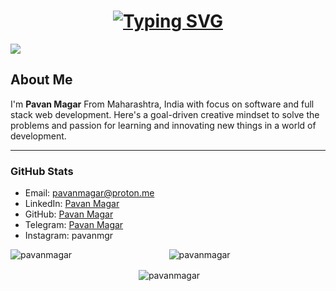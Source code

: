 <h1 align="center">
  <a href="https://git.io/typing-svg"><img src="https://readme-typing-svg.herokuapp.com?font=Fira+Code&weight=650&duration=3000&pause=400&color=0CF79B&center=true&vCenter=true&random=false&width=435&lines=You're+on+Pavan+Magar's+Desktop+%F0%9F%A7%91%E2%80%8D%F0%9F%92%BB;Hey+there+%2F%3E" alt="Typing SVG" /></a>
</h1>

  ![](https://komarev.com/ghpvc/?username=pavanmagar&abbreviated=true)

## About Me 
I'm **Pavan Magar** From Maharashtra, India with focus on software and full stack web development. Here's a goal-driven creative mindset to solve the problems and passion for learning and innovating new things in a world of development.

---

### GitHub Stats

- Email: [pavanmagar@proton.me](mailto:pavanmagar@proton.me)
- LinkedIn: [Pavan Magar](https://www.linkedin.com/in/pavanmagar/)
- GitHub: [Pavan Magar](https://github.com/pavanmagar)
- Telegram: [Pavan Magar](https://telegram.me/pavanmagar)
- Instagram: pavanmgr

<div align="center">
    <p><img align="left" src="https://github-readme-stats.vercel.app/api/top-langs?username=pavanmagar&show_icons=true&theme=dark&locale=en&layout=compact" alt="pavanmagar" /></p>
    <p><img align="center" src="https://github-readme-streak-stats.herokuapp.com/?user=pavanmagar&theme=dark" alt="pavanmagar" /></p>
    <p>&nbsp;<img align="center" src="https://github-readme-stats.vercel.app/api?username=pavanmagar&show_icons=true&theme=dark&locale=en" alt="pavanmagar" /></p>
</div>
